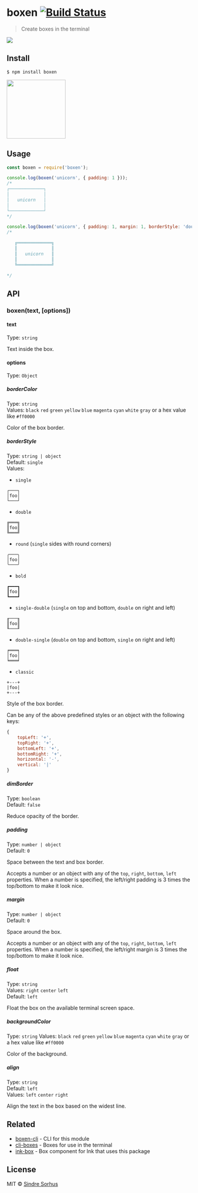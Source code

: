 # boxen [![Build Status](https://travis-ci.org/sindresorhus/boxen.svg?branch=master)](https://travis-ci.org/sindresorhus/boxen)

> Create boxes in the terminal

![](screenshot.png)

## Install

```
$ npm install boxen
```

<a href="https://www.patreon.com/sindresorhus">
	<img src="https://c5.patreon.com/external/logo/become_a_patron_button@2x.png" width="160">
</a>

## Usage

```js
const boxen = require('boxen');

console.log(boxen('unicorn', { padding: 1 }));
/*
┌─────────────┐
│             │
│   unicorn   │
│             │
└─────────────┘
*/

console.log(boxen('unicorn', { padding: 1, margin: 1, borderStyle: 'double' }));
/*

   ╔═════════════╗
   ║             ║
   ║   unicorn   ║
   ║             ║
   ╚═════════════╝

*/
```

## API

### boxen(text, [options])

#### text

Type: `string`

Text inside the box.

#### options

Type: `Object`

##### borderColor

Type: `string`<br>
Values: `black` `red` `green` `yellow` `blue` `magenta` `cyan` `white` `gray` or a hex value like `#ff0000`

Color of the box border.

##### borderStyle

Type: `string | object`<br>
Default: `single`<br>
Values:

- `single`

```
┌───┐
│foo│
└───┘
```

- `double`

```
╔═══╗
║foo║
╚═══╝
```

- `round` (`single` sides with round corners)

```
╭───╮
│foo│
╰───╯
```

- `bold`

```
┏━━━┓
┃foo┃
┗━━━┛
```

- `single-double` (`single` on top and bottom, `double` on right and left)

```
╓───╖
║foo║
╙───╜
```

- `double-single` (`double` on top and bottom, `single` on right and left)

```
╒═══╕
│foo│
╘═══╛
```

- `classic`

```
+---+
|foo|
+---+
```

Style of the box border.

Can be any of the above predefined styles or an object with the following keys:

```js
{
	topLeft: '+',
	topRight: '+',
	bottomLeft: '+',
	bottomRight: '+',
	horizontal: '-',
	vertical: '|'
}
```

##### dimBorder

Type: `boolean`<br>
Default: `false`

Reduce opacity of the border.

##### padding

Type: `number | object`<br>
Default: `0`

Space between the text and box border.

Accepts a number or an object with any of the `top`, `right`, `bottom`, `left` properties. When a number is specified, the left/right padding is 3 times the top/bottom to make it look nice.

##### margin

Type: `number | object`<br>
Default: `0`

Space around the box.

Accepts a number or an object with any of the `top`, `right`, `bottom`, `left` properties. When a number is specified, the left/right margin is 3 times the top/bottom to make it look nice.

##### float

Type: `string`<br>
Values: `right` `center` `left`<br>
Default: `left`

Float the box on the available terminal screen space.

##### backgroundColor

Type: `string`
Values: `black` `red` `green` `yellow` `blue` `magenta` `cyan` `white` `gray` or a hex value like `#ff0000`

Color of the background.

##### align

Type: `string`<br>
Default: `left`<br>
Values: `left` `center` `right`

Align the text in the box based on the widest line.

## Related

- [boxen-cli](https://github.com/sindresorhus/boxen-cli) - CLI for this module
- [cli-boxes](https://github.com/sindresorhus/cli-boxes) - Boxes for use in the terminal
- [ink-box](https://github.com/sindresorhus/ink-box) - Box component for Ink that uses this package

## License

MIT © [Sindre Sorhus](https://sindresorhus.com)
